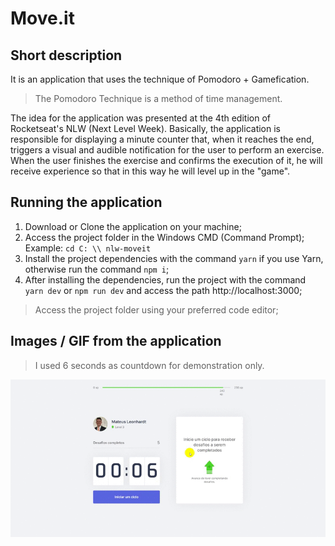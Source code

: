 # Move.it

## Short description
It is an application that uses the technique of Pomodoro + Gamefication.
> The Pomodoro Technique is a method of time management. 

The idea for the application was presented at the 4th edition of Rocketseat's NLW (Next Level Week). Basically, the application is responsible for displaying a minute counter that, when it reaches the end, triggers a visual and audible notification for the user to perform an exercise. When the user finishes the exercise and confirms the execution of it, he will receive experience so that in this way he will level up in the "game".

## Running the application
1. Download or Clone the application on your machine;
2. Access the project folder in the Windows CMD (Command Prompt);
   Example: ``cd C: \\ nlw-moveit``
3. Install the project dependencies with the command ``yarn`` if you use Yarn, otherwise run the command ``npm i``;
4. After installing the dependencies, run the project with the command ``yarn dev`` or ``npm run dev`` and access the path http://localhost:3000;

> Access the project folder using your preferred code editor;

## Images / GIF from the application
> I used 6 seconds as countdown for demonstration only.
<img src="https://github.com/mateusleonhardt/nlw-moveit/blob/main/public/readme/nlw-moveit.gif" alt="Move.it" />
